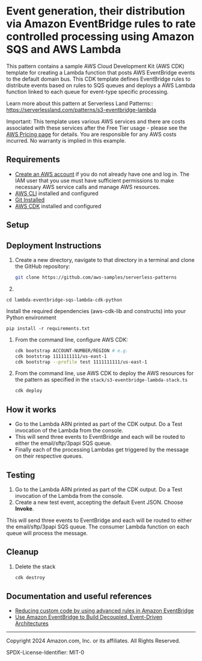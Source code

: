 # Event generation, their distribution via Amazon EventBridge rules to rate controlled processing using Amazon SQS and AWS Lambda

This pattern contains a sample AWS Cloud Development Kit (AWS CDK) template for creating a Lambda function that posts AWS EventBridge events to the default domain bus. This CDK template defines EventBridge rules to distribute events based on rules to SQS queues and deploys a AWS Lambda function linked to each queue for event-type specific processing.

Learn more about this pattern at Serverless Land Patterns:: https://serverlessland.com/patterns/s3-eventbridge-lambda

Important: This template uses various AWS services and there are costs associated with these services after the Free Tier usage - please see the [AWS Pricing page](https://aws.amazon.com/pricing/) for details. You are responsible for any AWS costs incurred. No warranty is implied in this example.

## Requirements

- [Create an AWS account](https://portal.aws.amazon.com/gp/aws/developer/registration/index.html) if you do not already have one and log in. The IAM user that you use must have sufficient permissions to make necessary AWS service calls and manage AWS resources.
- [AWS CLI](https://docs.aws.amazon.com/cli/latest/userguide/install-cliv2.html) installed and configured
- [Git Installed](https://git-scm.com/book/en/v2/Getting-Started-Installing-Git)
- [AWS CDK](https://docs.aws.amazon.com/cdk/latest/guide/cli.html) installed and configured

## Setup


## Deployment Instructions

1. Create a new directory, navigate to that directory in a terminal and clone the GitHub repository:
   ```bash
   git clone https://github.com/aws-samples/serverless-patterns
   ```

1. 
```
cd lambda-eventbridge-sqs-lambda-cdk-python
```

Install the required dependencies (aws-cdk-lib and constructs) into your Python environment 
```
pip install -r requirements.txt
```

1. From the command line, configure AWS CDK:
   ```bash
   cdk bootstrap ACCOUNT-NUMBER/REGION # e.g.
   cdk bootstrap 1111111111/us-east-1
   cdk bootstrap --profile test 1111111111/us-east-1
   ```
1. From the command line, use AWS CDK to deploy the AWS resources for the pattern as specified in the `stack/s3-eventbridge-lambda-stack.ts`
   ```bash
   cdk deploy
   ```


## How it works

- Go to the Lambda ARN printed as part of the CDK output. Do a Test invocation of the Lambda from the console.
- This will send three events to EventBridge and each will be routed to either the email/sftp/3papi SQS queue.
- Finally each of the processing Lambdas get triggered by the message on their respective queues.


## Testing

1. Go to the Lambda ARN printed as part of the CDK output. Do a Test invocation of the Lambda from the console.
1. Create a new test event, accepting the default Event JSON. Choose **Invoke**.

This will send three events to EventBridge and each will be routed to either the email/sftp/3papi SQS queue. The consumer Lambda function on each queue will process the message. 



## Cleanup

1. Delete the stack
   ```bash
   cdk destroy
   ```


## Documentation and useful references
- [Reducing custom code by using advanced rules in Amazon EventBridge](https://aws.amazon.com/blogs/compute/reducing-custom-code-by-using-advanced-rules-in-amazon-eventbridge/)
- [Use Amazon EventBridge to Build Decoupled, Event-Driven Architectures](https://serverlessland.com/learn/eventbridge/)

----
Copyright 2024 Amazon.com, Inc. or its affiliates. All Rights Reserved.

SPDX-License-Identifier: MIT-0